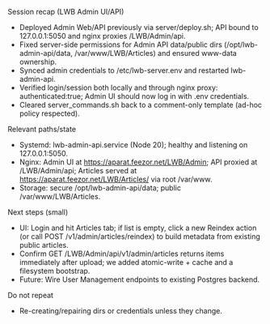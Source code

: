 Session recap (LWB Admin UI/API)

- Deployed Admin Web/API previously via server/deploy.sh; API bound to 127.0.0.1:5050 and nginx proxies /LWB/Admin/api.
- Fixed server-side permissions for Admin API data/public dirs (/opt/lwb-admin-api/data, /var/www/LWB/Articles) and ensured www-data ownership.
- Synced admin credentials to /etc/lwb-server.env and restarted lwb-admin-api.
- Verified login/session both locally and through nginx proxy: authenticated:true; Admin UI should now log in with .env credentials.
- Cleared server_commands.sh back to a comment-only template (ad-hoc policy respected).

Relevant paths/state
- Systemd: lwb-admin-api.service (Node 20); healthy and listening on 127.0.0.1:5050.
- Nginx: Admin UI at https://aparat.feezor.net/LWB/Admin; API proxied at /LWB/Admin/api; Articles served at https://aparat.feezor.net/LWB/Articles/<slug> via root /var/www.
- Storage: secure /opt/lwb-admin-api/data; public /var/www/LWB/Articles.

Next steps (small)
- UI: Login and hit Articles tab; if list is empty, click a new Reindex action (or call POST /v1/admin/articles/reindex) to build metadata from existing public articles.
- Confirm GET /LWB/Admin/api/v1/admin/articles returns items immediately after upload; we added atomic-write + cache and a filesystem bootstrap.
- Future: Wire User Management endpoints to existing Postgres backend.

Do not repeat
- Re-creating/repairing dirs or credentials unless they change.

